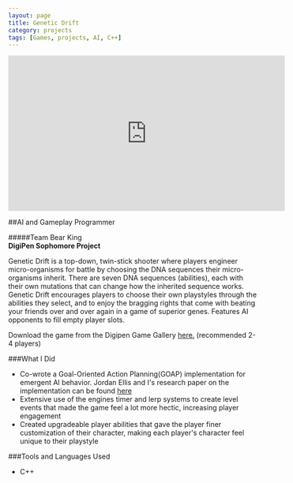 ```yaml
---
layout: page
title: Genetic Drift
category: projects
tags: [Games, projects, AI, C++]
---
```


<iframe width="560" height="315" src="https://www.youtube.com/embed/FYgg09xQV1E" frameborder="0" allowfullscreen></iframe>


##AI and Gameplay Programmer  

#####Team Bear King  
**DigiPen Sophomore Project**


Genetic Drift is a top-down, twin-stick shooter where players engineer micro-organisms for battle by choosing the DNA sequences their micro-organisms inherit. There are seven DNA sequences (abilities), each with their own mutations that can change how the inherited sequence works. Genetic Drift encourages players to choose their own playstyles through the abilities they select, and to enjoy the bragging rights that come with beating your friends over and over again in a game of superior genes. Features AI opponents to fill empty player slots.

Download the game from the Digipen Game Gallery [here.](http://games.digipen.edu/games/genetic-drift) (recommended 2-4 players)

###What I Did

* Co-wrote a Goal-Oriented Action Planning(GOAP) implementation for emergent AI behavior. Jordan Ellis and I's research paper on the implementation can be found [here](https://github.com/Yellowrobe/GOAP-Implementation)
* Extensive use of the engines timer and lerp systems to create level events that made the game feel a lot more hectic, increasing player engagement
* Created upgradeable player abilities that gave the player finer customization of their character, making each player's character feel unique to their playstyle

###Tools and Languages Used

* C++
